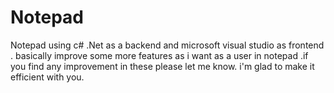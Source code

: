 # Notepad
Notepad using c# .Net as a backend and microsoft visual studio as frontend . basically improve some more features as i want as a user in notepad .if you find any improvement in these please let me know. 
i'm glad to make it efficient with you.
